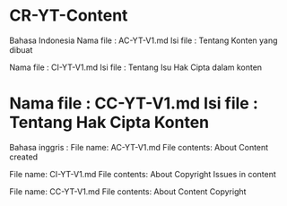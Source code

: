 # CR-YT-Content

Bahasa Indonesia
Nama file : AC-YT-V1.md
Isi file : Tentang Konten yang dibuat

Nama file : CI-YT-V1.md
Isi file : Tentang Isu Hak Cipta dalam konten

Nama file : CC-YT-V1.md
Isi file : Tentang Hak Cipta Konten
===============================================

Bahasa inggris :
File name: AC-YT-V1.md
File contents: About Content created

File name: CI-YT-V1.md
File contents: About Copyright Issues in content

File name: CC-YT-V1.md
File contents: About Content Copyright
